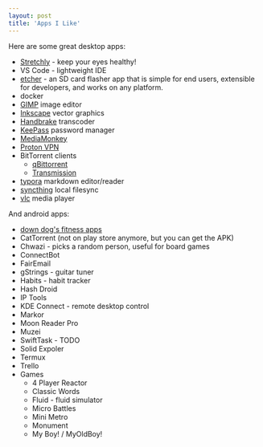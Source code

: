 ```yaml
---
layout: post
title: 'Apps I Like'
---
```


Here are some great desktop apps:

- [Stretchly](https://hovancik.net/stretchly/) - keep your eyes healthy!
- VS Code - lightweight IDE
- [etcher](https://www.balena.io/etcher/) - an SD card flasher app that is simple for end users, extensible for developers, and works on any platform. 
- docker
- [GIMP](https://www.gimp.org/) image editor
- [Inkscape](https://inkscape.org/) vector graphics
- [Handbrake](https://handbrake.fr/) transcoder
- [KeePass](https://keepass.info/) password manager
- [MediaMonkey](https://www.mediamonkey.com/)
- [Proton VPN](https://protonvpn.com/)
- BitTorrent clients
    - [qBittorrent](https://www.qbittorrent.org/)
    - [Transmission](https://transmissionbt.com/)
- [typora](https://typora.io/) markdown editor/reader
- [syncthing](https://syncthing.net/) local filesync
- [vlc](https://www.videolan.org/vlc/index.html) media player

And android apps:

- [down dog's fitness apps](https://www.downdogapp.com/)
- CatTorrent (not on play store anymore, but you can get the APK)
- Chwazi - picks a random person, useful for board games
- ConnectBot
- FairEmail
- gStrings - guitar tuner
- Habits - habit tracker
- Hash Droid 
- IP Tools
- KDE Connect - remote desktop control
- Markor
- Moon Reader Pro
- Muzei
- SwiftTask - TODO
- Solid Expoler
- Termux
- Trello
- Games
    - 4 Player Reactor
    - Classic Words
    - Fluid - fluid simulator
    - Micro Battles
    - Mini Metro
    - Monument
    - My Boy! / MyOldBoy!
